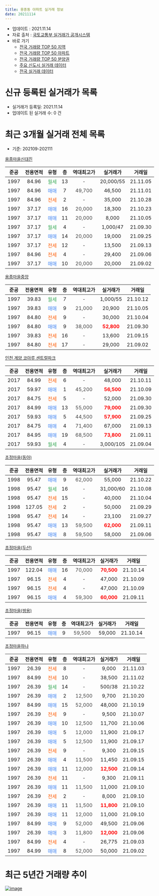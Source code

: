 ```yaml
---
title: 용종동 아파트 실거래 정보
date: 20211114
---
```


* 업데이트 : 2021.11.14
* 자료 출처 : [국토교통부 실거래가 공개시스템](http://rt.molit.go.kr)
* 바로 가기
    * [전국 거래량 TOP 50 지역](https://apt-info.github.io/apt-trade-info/tr)
    * [전국 거래량 TOP 50 아파트](https://apt-info.github.io/apt-trade-info/ta)
    * [전국 거래량 TOP 50 분양권](https://apt-info.github.io/apt-trade-info/tb)
    * [주요 신도시 실거래 데이터](https://apt-info.github.io/apt-trade-info/newtown)
    * [전국 실거래 데이터](https://apt-info.github.io/apt-trade-info/all)



<script async src="https://pagead2.googlesyndication.com/pagead/js/adsbygoogle.js"></script>
<!-- 기본광고 -->
<ins class="adsbygoogle"
     style="display:block"
     data-ad-client="ca-pub-1142216861245946"
     data-ad-slot="4805727019"
     data-ad-format="auto"
     data-full-width-responsive="true"></ins>
<script>
     (adsbygoogle = window.adsbygoogle || []).push({});
</script>


# 신규 등록된 실거래가 목록

* 실거래가 등록일: 2021.11.14
* 업데이트 된 실거래 수: 0 건




<script async src="https://pagead2.googlesyndication.com/pagead/js/adsbygoogle.js"></script>
<!-- 기본광고 -->
<ins class="adsbygoogle"
     style="display:block"
     data-ad-client="ca-pub-1142216861245946"
     data-ad-slot="4805727019"
     data-ad-format="auto"
     data-full-width-responsive="true"></ins>
<script>
     (adsbygoogle = window.adsbygoogle || []).push({});
</script>


# 최근 3개월 실거래 전체 목록
* 기준: 202109-202111


[용종마을신대진](https://search.naver.com/search.naver?query=%EC%9A%A9%EC%A2%85%EB%A7%88%EC%9D%84%EC%8B%A0%EB%8C%80%EC%A7%84)

|준공|전용면적|유형|층|역대최고가|실거래가|거래일|
|:---:|:---:|:---:|:---:|:---:|:---:|:---:|
|1997|84.96|<span style="color:#34A853">월세</span>|13|<span style="color:#444444">-</span>|20,000/55|21.11.05|
|1997|84.96|<span style="color:#4285F3">매매</span>|7|<span style="color:#444444">49,700</span>|46,500|21.11.01|
|1997|84.96|<span style="color:#FF5A00">전세</span>|2|<span style="color:#444444">-</span>|35,000|21.10.28|
|1997|37.17|<span style="color:#4285F3">매매</span>|16|<span style="color:#444444">20,000</span>|18,300|21.10.23|
|1997|37.17|<span style="color:#4285F3">매매</span>|11|<span style="color:#444444">20,000</span>|8,000|21.10.05|
|1997|37.17|<span style="color:#34A853">월세</span>|4|<span style="color:#444444">-</span>|1,000/47|21.09.30|
|1997|37.17|<span style="color:#4285F3">매매</span>|14|<span style="color:#444444">20,000</span>|19,000|21.09.25|
|1997|37.17|<span style="color:#FF5A00">전세</span>|12|<span style="color:#444444">-</span>|13,500|21.09.13|
|1997|84.96|<span style="color:#FF5A00">전세</span>|4|<span style="color:#444444">-</span>|29,400|21.09.06|
|1997|37.17|<span style="color:#4285F3">매매</span>|10|<span style="color:#444444">20,000</span>|20,000|21.09.02|

[용종마을중앙](https://search.naver.com/search.naver?query=%EC%9A%A9%EC%A2%85%EB%A7%88%EC%9D%84%EC%A4%91%EC%95%99)

|준공|전용면적|유형|층|역대최고가|실거래가|거래일|
|:---:|:---:|:---:|:---:|:---:|:---:|:---:|
|1997|39.83|<span style="color:#34A853">월세</span>|7|<span style="color:#444444">-</span>|1,000/55|21.10.12|
|1997|39.83|<span style="color:#4285F3">매매</span>|9|<span style="color:#444444">21,000</span>|20,900|21.10.05|
|1997|84.80|<span style="color:#FF5A00">전세</span>|9|<span style="color:#444444">-</span>|30,000|21.10.04|
|1997|84.80|<span style="color:#4285F3">매매</span>|9|<span style="color:#444444">38,000</span>|<b><span style="color:#FF0000">52,800</span></b>|21.09.30|
|1997|39.83|<span style="color:#FF5A00">전세</span>|16|<span style="color:#444444">-</span>|13,600|21.09.15|
|1997|84.80|<span style="color:#FF5A00">전세</span>|17|<span style="color:#444444">-</span>|29,000|21.09.02|

[인천 계양 코아루 센트럴파크](https://search.naver.com/search.naver?query=%EC%9D%B8%EC%B2%9C+%EA%B3%84%EC%96%91+%EC%BD%94%EC%95%84%EB%A3%A8+%EC%84%BC%ED%8A%B8%EB%9F%B4%ED%8C%8C%ED%81%AC)

|준공|전용면적|유형|층|역대최고가|실거래가|거래일|
|:---:|:---:|:---:|:---:|:---:|:---:|:---:|
|2017|84.99|<span style="color:#FF5A00">전세</span>|6|<span style="color:#444444">-</span>|48,000|21.10.11|
|2017|59.97|<span style="color:#4285F3">매매</span>|1|<span style="color:#444444">45,200</span>|<b><span style="color:#FF0000">56,500</span></b>|21.10.09|
|2017|84.75|<span style="color:#FF5A00">전세</span>|5|<span style="color:#444444">-</span>|52,000|21.09.30|
|2017|84.99|<span style="color:#4285F3">매매</span>|13|<span style="color:#444444">55,000</span>|<b><span style="color:#FF0000">79,000</span></b>|21.09.30|
|2017|59.93|<span style="color:#4285F3">매매</span>|5|<span style="color:#444444">44,500</span>|<b><span style="color:#FF0000">57,900</span></b>|21.09.25|
|2017|84.75|<span style="color:#4285F3">매매</span>|4|<span style="color:#444444">71,400</span>|67,000|21.09.13|
|2017|84.95|<span style="color:#4285F3">매매</span>|19|<span style="color:#444444">68,500</span>|<b><span style="color:#FF0000">73,800</span></b>|21.09.11|
|2017|59.93|<span style="color:#34A853">월세</span>|4|<span style="color:#444444">-</span>|3,000/105|21.09.04|

[초정마을(동아)](https://search.naver.com/search.naver?query=%EC%B4%88%EC%A0%95%EB%A7%88%EC%9D%84%28%EB%8F%99%EC%95%84%29)

|준공|전용면적|유형|층|역대최고가|실거래가|거래일|
|:---:|:---:|:---:|:---:|:---:|:---:|:---:|
|1998|95.47|<span style="color:#4285F3">매매</span>|9|<span style="color:#444444">62,000</span>|55,000|21.10.22|
|1998|95.47|<span style="color:#34A853">월세</span>|16|<span style="color:#444444">-</span>|31,000/60|21.10.08|
|1998|95.47|<span style="color:#FF5A00">전세</span>|15|<span style="color:#444444">-</span>|40,000|21.10.04|
|1998|127.05|<span style="color:#FF5A00">전세</span>|2|<span style="color:#444444">-</span>|50,000|21.09.29|
|1998|95.47|<span style="color:#FF5A00">전세</span>|14|<span style="color:#444444">-</span>|23,100|21.09.27|
|1998|95.47|<span style="color:#4285F3">매매</span>|13|<span style="color:#444444">59,500</span>|<b><span style="color:#FF0000">62,000</span></b>|21.09.11|
|1998|95.47|<span style="color:#4285F3">매매</span>|8|<span style="color:#444444">59,500</span>|58,000|21.09.06|

[초정마을(두산)](https://search.naver.com/search.naver?query=%EC%B4%88%EC%A0%95%EB%A7%88%EC%9D%84%28%EB%91%90%EC%82%B0%29)

|준공|전용면적|유형|층|역대최고가|실거래가|거래일|
|:---:|:---:|:---:|:---:|:---:|:---:|:---:|
|1997|122.04|<span style="color:#4285F3">매매</span>|16|<span style="color:#444444">70,000</span>|<b><span style="color:#FF0000">70,500</span></b>|21.10.14|
|1997|96.15|<span style="color:#FF5A00">전세</span>|4|<span style="color:#444444">-</span>|47,000|21.10.09|
|1997|96.15|<span style="color:#FF5A00">전세</span>|4|<span style="color:#444444">-</span>|47,000|21.10.09|
|1997|96.15|<span style="color:#4285F3">매매</span>|4|<span style="color:#444444">59,300</span>|<b><span style="color:#FF0000">60,000</span></b>|21.09.11|

[초정마을(쌍용)](https://search.naver.com/search.naver?query=%EC%B4%88%EC%A0%95%EB%A7%88%EC%9D%84%28%EC%8C%8D%EC%9A%A9%29)

|준공|전용면적|유형|층|역대최고가|실거래가|거래일|
|:---:|:---:|:---:|:---:|:---:|:---:|:---:|
|1997|96.15|<span style="color:#4285F3">매매</span>|9|<span style="color:#444444">59,500</span>|59,000|21.10.14|

[초정마을하나](https://search.naver.com/search.naver?query=%EC%B4%88%EC%A0%95%EB%A7%88%EC%9D%84%ED%95%98%EB%82%98)

|준공|전용면적|유형|층|역대최고가|실거래가|거래일|
|:---:|:---:|:---:|:---:|:---:|:---:|:---:|
|1997|26.39|<span style="color:#FF5A00">전세</span>|8|<span style="color:#444444">-</span>|9,000|21.11.03|
|1997|84.99|<span style="color:#FF5A00">전세</span>|10|<span style="color:#444444">-</span>|38,500|21.11.02|
|1997|26.39|<span style="color:#34A853">월세</span>|14|<span style="color:#444444">-</span>|500/38|21.10.22|
|1997|26.39|<span style="color:#4285F3">매매</span>|2|<span style="color:#444444">12,500</span>|9,700|21.10.20|
|1997|84.99|<span style="color:#4285F3">매매</span>|15|<span style="color:#444444">52,000</span>|48,000|21.10.19|
|1997|26.39|<span style="color:#FF5A00">전세</span>|9|<span style="color:#444444">-</span>|9,500|21.10.07|
|1997|26.39|<span style="color:#4285F3">매매</span>|10|<span style="color:#444444">12,500</span>|11,700|21.10.06|
|1997|26.39|<span style="color:#4285F3">매매</span>|5|<span style="color:#444444">12,000</span>|11,900|21.09.17|
|1997|26.39|<span style="color:#4285F3">매매</span>|5|<span style="color:#444444">12,500</span>|11,900|21.09.17|
|1997|26.39|<span style="color:#FF5A00">전세</span>|9|<span style="color:#444444">-</span>|9,300|21.09.15|
|1997|26.39|<span style="color:#4285F3">매매</span>|4|<span style="color:#444444">11,500</span>|11,450|21.09.15|
|1997|26.39|<span style="color:#4285F3">매매</span>|11|<span style="color:#444444">12,000</span>|<b><span style="color:#FF0000">12,500</span></b>|21.09.14|
|1997|26.39|<span style="color:#FF5A00">전세</span>|11|<span style="color:#444444">-</span>|9,300|21.09.11|
|1997|26.39|<span style="color:#4285F3">매매</span>|11|<span style="color:#444444">11,500</span>|11,000|21.09.10|
|1997|26.39|<span style="color:#FF5A00">전세</span>|2|<span style="color:#444444">-</span>|8,000|21.09.10|
|1997|26.39|<span style="color:#4285F3">매매</span>|11|<span style="color:#444444">11,500</span>|<b><span style="color:#FF0000">11,800</span></b>|21.09.10|
|1997|26.39|<span style="color:#4285F3">매매</span>|11|<span style="color:#444444">12,000</span>|11,000|21.09.10|
|1997|84.99|<span style="color:#4285F3">매매</span>|9|<span style="color:#444444">52,000</span>|49,500|21.09.06|
|1997|26.39|<span style="color:#4285F3">매매</span>|3|<span style="color:#444444">11,800</span>|<b><span style="color:#FF0000">12,000</span></b>|21.09.06|
|1997|84.99|<span style="color:#FF5A00">전세</span>|4|<span style="color:#444444">-</span>|26,775|21.09.03|
|1997|84.99|<span style="color:#4285F3">매매</span>|8|<span style="color:#444444">52,000</span>|50,000|21.09.02|



<script async src="https://pagead2.googlesyndication.com/pagead/js/adsbygoogle.js"></script>
<!-- 기본광고 -->
<ins class="adsbygoogle"
     style="display:block"
     data-ad-client="ca-pub-1142216861245946"
     data-ad-slot="4805727019"
     data-ad-format="auto"
     data-full-width-responsive="true"></ins>
<script>
     (adsbygoogle = window.adsbygoogle || []).push({});
</script>


# 최근 5년간 거래량 추이


<div style="width:100%;">
    <canvas id="deal_progress" height="200"></canvas>
</div>

<script>
new Chart(document.getElementById("deal_progress"), {
    type: 'line',
    data: {
        labels: ['16.01','16.02','16.03','16.04','16.05','16.06','16.07','16.08','16.09','16.10','16.11','16.12','17.01','17.02','17.03','17.04','17.05','17.06','17.07','17.08','17.09','17.10','17.11','17.12','18.01','18.02','18.03','18.04','18.05','18.06','18.07','18.08','18.09','18.10','18.11','18.12','19.01','19.02','19.03','19.04','19.05','19.06','19.07','19.08','19.09','19.10','19.11','19.12','20.01','20.02','20.03','20.04','20.05','20.06','20.07','20.08','20.09','20.10','20.11','20.12','21.01','21.02','21.03','21.04','21.05','21.06','21.07','21.08','21.09','21.10','21.11'],
        datasets: [{
            label: '매매/분양권',
            data: [25,8,32,28,45,32,37,38,44,44,17,19,19,28,33,27,37,39,26,34,22,9,9,17,17,6,28,7,15,12,12,12,20,28,9,10,13,21,15,24,26,18,15,19,18,28,22,31,29,26,23,22,30,24,28,21,22,23,42,35,40,29,43,24,18,19,22,26,20,10,1],
            borderColor: "rgba(66, 133, 243, 1)",
            backgroundColor: "rgba(66, 133, 243, 0.05)",
            borderWidth: 1,
            pointRadius: 0,
            fill: false,
            lineTension: 0
        },{
            label: '전/월세',
            data: [8,12,23,18,13,6,18,13,14,17,21,14,12,22,27,26,25,22,28,17,15,8,13,5,12,10,20,7,13,13,15,11,7,18,15,15,7,14,18,15,16,12,18,15,10,8,8,15,12,11,16,7,11,17,24,12,11,5,11,13,25,11,18,18,16,14,21,19,13,10,3],
            borderColor: "rgba(255, 90, 0, 1)",
            backgroundColor: "rgba(255, 90, 0, 0.05)",
            borderWidth: 1,
            pointRadius: 0,
            fill: false,
            lineTension: 0
        },{
            label: '합계',
            data: [33,20,55,46,58,38,55,51,58,61,38,33,31,50,60,53,62,61,54,51,37,17,22,22,29,16,48,14,28,25,27,23,27,46,24,25,20,35,33,39,42,30,33,34,28,36,30,46,41,37,39,29,41,41,52,33,33,28,53,48,65,40,61,42,34,33,43,45,33,20,4],
            borderColor: "rgba(0, 0, 0, 1)",
            backgroundColor: "rgba(0, 0, 0, 0.03)",
            borderWidth: 0.1,
            pointRadius: 0,
            fill: true,
            lineTension: 0
        }
        ]
    },
    options: {
        responsive: true,
        title: {
            display: false
        },
        tooltips: {
            mode: 'index',
            intersect: false
        },
        hover: {
            mode: 'nearest',
            intersect: true
        },
        scales: {
            xAxes: [{
                display: true,
                scaleLabel: {
                    display: true,
                    labelString: '년/월'
                }
            }],
            yAxes: [{
                display: true,
                ticks: {
                    suggestedMin: 0,
                },
                scaleLabel: {
                    display: true,
                    labelString: '실거래 수'
                }
            }]
        }
    }
});

</script>


[![image](https://apt-info.github.io/images/2020-01-03-apt-trade-info/1024x500.png)](https://play.google.com/store/apps/details?id=com.aptinfo.apttradeinfo)

